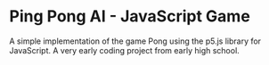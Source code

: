 # Ping Pong AI - JavaScript Game

A simple implementation of the game Pong using the p5.js library for JavaScript. A very early coding project from early high school.
